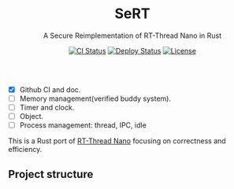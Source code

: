 
<h1 align="center">
SeRT
<br/></h1>

<p align="center">
A Secure Reimplementation of RT-Thread Nano in Rust
</p>

<div align="center">
    <a href="../../actions"><img src="../../workflows/CI/badge.svg" alt="CI Status" style="max-width:100%;"></a>
    <a href="../../actions"><img src="../../workflows/Deploy/badge.svg" alt="Deploy Status" style="max-width:100%;"></a>
    <a href="LICENSE"><img src="https://img.shields.io/badge/license-MIT-blue.svg" alt="License" style="max-width:100%;"></a>
</div>

<br/><br/>


- [x] Github CI and doc.
- [ ] Memory management(verified buddy system).
- [ ] Timer and clock.
- [ ] Object.
- [ ] Process management: thread, IPC, idle

This is a Rust port of [RT-Thread Nano](https://github.com/RT-Thread/rtthread-nano) focusing on correctness and efficiency.

## Project structure



